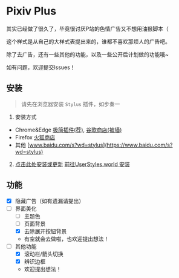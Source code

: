 # Pixiv Plus

其实已经做了很久了，毕竟很讨厌P站的色情广告又不想用油猴脚本（

这个样式是从自己的大样式表提出来的，谁都不喜欢那烦人的广告吧。

除了去广告，还有一些其他的功能，以及一些公开后计划做的功能哦~

如有问题，欢迎提交Issues！

## 安装

> 请先在浏览器安装 `Stylus` 插件，如步奏一

1. 安装方式
- Chrome&Edge [极简插件(荐)](https://chrome.zzzmh.cn/info/clngdbkpkpeebahjckkjfobafhncgmne), [谷歌商店(被墙)](https://chrome.google.com/webstore/detail/stylus/clngdbkpkpeebahjckkjfobafhncgmne)
- Firefox [火狐商店](https://addons.mozilla.org/zh-CN/firefox/addon/styl-us)
- 其他 [www.baidu.com/s?wd=stylus](https://www.baidu.com/s?wd=stylus)

2. [点击此处安装或更新](https://github.com/xiaofeiTM233/Pixiv-plus/raw/main/index.user.css) [前往UserStyles.world 安装](https://userstyles.world/style/8997/pixiv-plus)

## 功能

- [x] 隐藏广告（如有遗漏请提出）
- [ ] 界面美化
  - [ ] 主题色
  - [ ] 页面背景
  - [x] 去除展开按钮背景
  - 有空就会去做啦，也欢迎提出想法！
- [ ] 其他功能
  - [x] 滚动栏/箭头切换
  - [x] 辨识边框
  - 欢迎提出想法！
